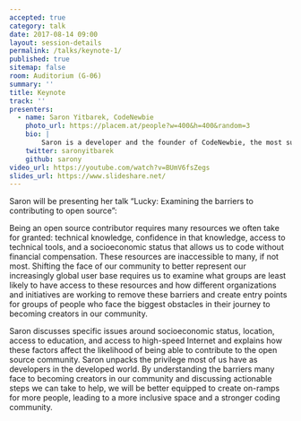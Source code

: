 ```yaml
---
accepted: true
category: talk
date: 2017-08-14 09:00
layout: session-details
permalink: /talks/keynote-1/
published: true
sitemap: false
room: Auditorium (G-06)
summary: ''
title: Keynote
track: ''
presenters:
  - name: Saron Yitbarek, CodeNewbie
    photo_url: https://placem.at/people?w=400&h=400&random=3
    bio: |
        Saron is a developer and the founder of CodeNewbie, the most supportive community of programmers and people learning to code. You can learn more about her in her original cartoon!
    twitter: saronyitbarek
    github: sarony
video_url: https://youtube.com/watch?v=BUmV6fsZegs
slides_url: https://www.slideshare.net/
---
```

Saron will be presenting her talk “Lucky: Examining the barriers to contributing to open source”:

Being an open source contributor requires many resources we often take for granted: technical knowledge, confidence in that knowledge, access to technical tools, and a socioeconomic status that allows us to code without financial compensation. These resources are inaccessible to many, if not most. Shifting the face of our community to better represent our increasingly global user base requires us to examine what groups are least likely to have access to these resources and how different organizations and initiatives are working to remove these barriers and create entry points for groups of people who face the biggest obstacles in their journey to becoming creators in our community.

Saron discusses specific issues around socioeconomic status, location, access to education, and access to high-speed Internet and explains how these factors affect the likelihood of being able to contribute to the open source community. Saron unpacks the privilege most of us have as developers in the developed world. By understanding the barriers many face to becoming creators in our community and discussing actionable steps we can take to help, we will be better equipped to create on-ramps for more people, leading to a more inclusive space and a stronger coding community.
